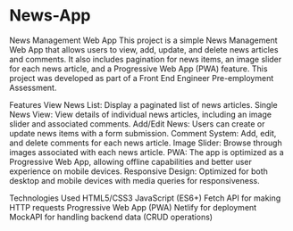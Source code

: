 # News-App
News Management Web App
This project is a simple News Management Web App that allows users to view, add, update, and delete news articles and comments. It also includes pagination for news items, an image slider for each news article, and a Progressive Web App (PWA) feature. This project was developed as part of a Front End Engineer Pre-employment Assessment.

Features
View News List: Display a paginated list of news articles.
Single News View: View details of individual news articles, including an image slider and associated comments.
Add/Edit News: Users can create or update news items with a form submission.
Comment System: Add, edit, and delete comments for each news article.
Image Slider: Browse through images associated with each news article.
PWA: The app is optimized as a Progressive Web App, allowing offline capabilities and better user experience on mobile devices.
Responsive Design: Optimized for both desktop and mobile devices with media queries for responsiveness.

Technologies Used
HTML5/CSS3
JavaScript (ES6+)
Fetch API for making HTTP requests
Progressive Web App (PWA)
Netlify for deployment
MockAPI for handling backend data (CRUD operations)
